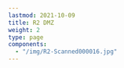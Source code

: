 ```yaml
---
lastmod: 2021-10-09
title: R2 DMZ
weight: 2
type: page
components: 
  - "/img/R2-Scanned000016.jpg"
---
```

